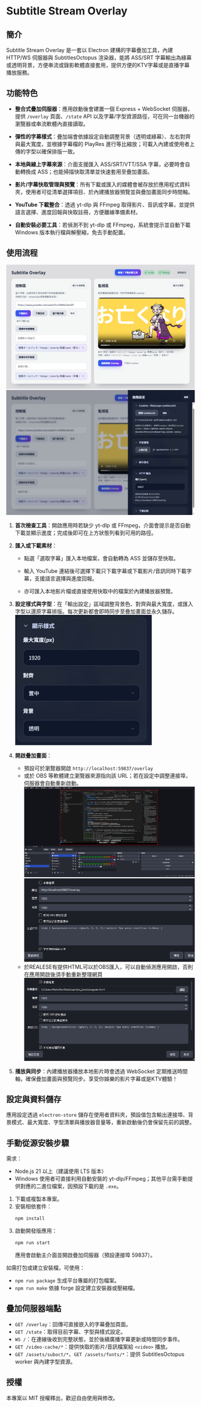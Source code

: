 # Subtitle Stream Overlay

## 簡介
Subtitle Stream Overlay 是一套以 Electron 建構的字幕疊加工具，內建 HTTP/WS 伺服器與 SubtitlesOctopus 渲染器，能將 ASS/SRT 字幕輸出為綠幕或透明背景，方便串流或錄影軟體直接套用，提供方便的KTV字幕或是直播字幕播放服務。

## 功能特色
- **整合式疊加伺服器**：應用啟動後會建置一個 Express + WebSocket 伺服器，提供 `/overlay` 頁面、`/state` API 以及字幕/字型資源路徑，可在同一台機器的瀏覽器或串流軟體內直接讀取。
  
- **彈性的字幕樣式**：疊加端會依據設定自動調整背景（透明或綠幕）、左右對齊與最大寬度，並根據字幕檔的 PlayRes 進行等比縮放；可載入內建或使用者上傳的字型以確保排版一致。
  
- **本地與線上字幕來源**：介面支援匯入 ASS/SRT/VTT/SSA 字幕，必要時會自動轉換成 ASS；也能掃描快取清單並快速套用至疊加畫面。
  
- **影片/字幕快取管理與預覽**：所有下載或匯入的媒體會被存放於應用程式資料夾，使用者可從清單選擇項目、於內建播放器預覽並與疊加畫面同步時間軸。
    
- **YouTube 下載整合**：透過 yt-dlp 與 FFmpeg 取得影片、音訊或字幕，並提供語言選擇、進度回報與快取註冊，方便離線準備素材。
  
- **自動安裝必要工具**：若偵測不到 yt-dlp 或 FFmpeg，系統會提示並自動下載 Windows 版本執行檔與解壓縮，免去手動配置。


## 使用流程
![image](https://github.com/Nekofoxmiu/subtitle-stream-overlay/blob/main/showcase_pic/showcase_1.png?raw=true)
![image](https://github.com/Nekofoxmiu/subtitle-stream-overlay/blob/main/showcase_pic/showcase_2.png?raw=true)

1. **首次檢查工具**：開啟應用時若缺少 yt-dlp 或 FFmpeg，介面會提示是否自動下載並顯示進度；完成後即可在上方狀態列看到可用的路徑。
     
2. **匯入或下載素材**：
   - 點選「選取字幕」匯入本地檔案，會自動轉為 ASS 並儲存至快取。
     
   - 輸入 YouTube 連結後可選擇下載只下載字幕或下載影片/音訊同時下載字幕，支援語言選擇與進度回報。
      
   - 亦可匯入本地影片檔或直接使用快取中的檔案於內建播放器預覽。
     
3. **設定樣式與字型**：在「輸出設定」區域調整背景色、對齊與最大寬度，或匯入字型以還原字幕排版。每次更新都會即時同步至疊加畫面並永久儲存。
    ![image](https://github.com/Nekofoxmiu/subtitle-stream-overlay/blob/main/showcase_pic/showcase_6.png?raw=true)
4. **開啟疊加畫面**：
   - 預設可於瀏覽器開啟 `http://localhost:59837/overlay`
   - 或於 OBS 等軟體建立瀏覽器來源指向該 URL；若在設定中調整連接埠，伺服器會自動重新啟動。
   ![image](https://github.com/Nekofoxmiu/subtitle-stream-overlay/blob/main/showcase_pic/showcase_3.png?raw=true)
   ![image](https://github.com/Nekofoxmiu/subtitle-stream-overlay/blob/main/showcase_pic/showcase_5.png?raw=true)
   - 於REALESE有提供HTML可以於OBS匯入，可以自動偵測應用開啟，否則在應用開啟後須手動重新整理網頁
   ![image](https://github.com/Nekofoxmiu/subtitle-stream-overlay/blob/main/showcase_pic/showcase_4.png?raw=true)
       
5. **播放與同步**：內建播放器播放本地影片時會透過 WebSocket 定期推送時間軸，確保疊加畫面與預覽同步。享受你娛樂的影片字幕或是KTV體驗！


## 設定與資料儲存
應用設定透過 `electron-store` 儲存在使用者資料夾，預設值包含輸出連接埠、背景模式、最大寬度、字型清單與播放器音量等，重新啟動後仍會保留先前的調整。


## 手動從源安裝步驟
需求：
- Node.js 21 以上（建議使用 LTS 版本）
- Windows 使用者可直接利用自動安裝的 yt-dlp/FFmpeg；其他平台需手動提供對應的二進位檔案，因預設下載的是 `.exe`。
1. 下載或複製本專案。
2. 安裝相依套件：
   ```bash
   npm install
   ```
3. 啟動開發版應用：
   ```bash
   npm run start
   ```
   應用會啟動主介面並開啟疊加伺服器（預設連接埠 59837）。

如需打包或建立安裝檔，可使用：
- `npm run package` 生成平台專屬的打包檔案。
- `npm run make` 依據 forge 設定建立安裝器或壓縮檔。

## 疊加伺服器端點
- `GET /overlay`：回傳可直接嵌入的字幕疊加頁面。
- `GET /state`：取得目前字幕、字型與樣式設定。
- `WS /`：在連線後收到完整狀態，並於後續廣播字幕更新或時間同步事件。
- `GET /video-cache/*`：提供快取的影片/音訊檔案給 `<video>` 播放。
- `GET /assets/suboct/*`、`GET /assets/fonts/*`：提供 SubtitlesOctopus worker 與內建字型資源。

## 授權
本專案以 MIT 授權釋出，歡迎自由使用與修改。

